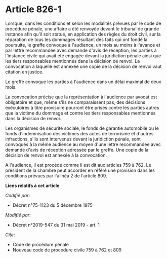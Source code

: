 # Article 826-1

Lorsque, dans les conditions et selon les modalités prévues par le code de procédure pénale, une affaire a été renvoyée
devant le tribunal de grande instance afin qu'il soit statué, en application des règles du droit civil, sur la réparation de
tous les dommages résultant des faits qui ont fondé la poursuite, le greffe convoque à l'audience, un mois au moins à
l'avance et par lettre recommandée avec demande d'avis de réception, les parties à l'instance civile qui avait été engagée
devant la juridiction pénale ainsi que les tiers responsables mentionnés dans la décision de renvoi. La convocation à
laquelle est annexée une copie de la décision de renvoi vaut citation en justice.

Le greffe convoque les parties à l'audience dans un délai maximal de deux mois.

La convocation précise que la représentation à l'audience par avocat est obligatoire et que, même s'ils ne comparaissent pas,
des décisions exécutoires à titre provisoire pourront être prises contre les parties autres que la victime du dommage et
contre les tiers responsables mentionnés dans la décision de renvoi.

Les organismes de sécurité sociale, le fonds de garantie automobile ou le fonds d'indemnisation des victimes des actes de
terrorisme et d'autres infractions, s'ils sont intervenus devant la juridiction pénale, sont convoqués à la même audience au
moyen d'une lettre recommandée avec demande d'avis de réception adressée par le greffe. Une copie de la décision de renvoi
est annexée à la convocation.

A l'audience, il est procédé comme il est dit aux articles 759 à 762. Le président de la chambre peut accorder en référé une
provision dans les conditions prévues par l'alinéa 2 de l'article 809.

**Liens relatifs à cet article**

_Codifié par_:

  - Décret n°75-1123 du 5 décembre 1975

_Modifié par_:

  - Décret n°2019-547 du 31 mai 2019 - art. 1

_Cite_:

  - Code de procédure pénale
  - Nouveau code de procédure civile 759 à 762 et 809
